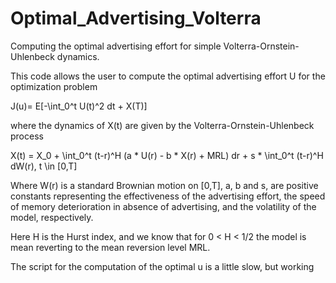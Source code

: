 # Optimal_Advertising_Volterra
Computing the optimal advertising effort for simple Volterra-Ornstein-Uhlenbeck dynamics.

This code allows the user to compute the optimal advertising effort U for the optimization problem 

J(u)= E[-\int_0^t U(t)^2 dt + X(T)]

where the dynamics of X(t) are given by the Volterra-Ornstein-Uhlenbeck process

X(t) = X_0 + \int_0^t (t-r)^H (a * U(r) - b * X(r) + MRL) dr + s * \int_0^t (t-r)^H dW(r),  t \in [0,T]

Where W(r) is a standard Brownian motion on [0,T], a, b and s, are positive constants representing the effectiveness of the advertising effort, the speed of memory deterioration in absence of advertising, and the volatility of the model, respectively. 

Here H is the Hurst index, and we know that for 0 < H < 1/2 the model is mean reverting to the mean reversion level MRL.

The script for the computation of the optimal u is a little slow, but working
